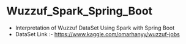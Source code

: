 # Wuzzuf_Spark_Spring_Boot
- Interpretation of Wuzzuf DataSet Using Spark with Spring Boot
- DataSet Link :- https://www.kaggle.com/omarhanyy/wuzzuf-jobs
